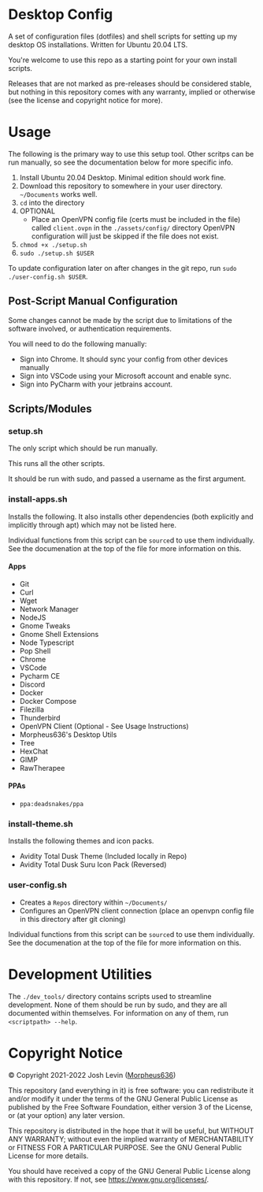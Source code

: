 # Desktop Config
A set of configuration files (dotfiles) and shell scripts for setting up my desktop OS installations. Written for Ubuntu 20.04 LTS.

You're welcome to use this repo as a starting point for your own install scripts. 

Releases that are not marked as pre-releases should be considered stable, but nothing in this repository comes with any warranty,
implied or otherwise (see the license and copyright notice for more).

# Usage
The following is the primary way to use this setup tool. Other scritps can be
run manually, so see the documentation below for more specific info.

1. Install Ubuntu 20.04 Desktop. Minimal edition should work fine.
2. Download this repository to somewhere in your user directory. `~/Documents` works well.
3. `cd` into the directory
4. OPTIONAL
    - Place an OpenVPN config file (certs must be included in the file) called `client.ovpn` in the `./assets/config/` directory
    OpenVPN configuration will just be skipped if the file does not exist.
5. `chmod +x ./setup.sh`
6. `sudo ./setup.sh $USER`

To update configuration later on after changes in the git repo, run `sudo ./user-config.sh $USER`.

## Post-Script Manual Configuration
Some changes cannot be made by the script due to limitations of the software involved, or authentication requirements. 

You will need to do the following manually:
- Sign into Chrome. It should sync your config from other devices manually
- Sign into VSCode using your Microsoft account and enable sync.
- Sign into PyCharm with your jetbrains account.

## Scripts/Modules
### setup.sh
The only script which should be run manually. 

This runs all the other scripts.

It should be run with sudo, and passed a username as the first argument.

### install-apps.sh
Installs the following. It also installs other dependencies (both explicitly 
and implicitly through apt) which may not be listed here.

Individual functions from this script can be `source`d to use them individually.
See the documenation at the top of the file for more information on this.
#### Apps
- Git
- Curl
- Wget
- Network Manager
- NodeJS
- Gnome Tweaks
- Gnome Shell Extensions
- Node Typescript
- Pop Shell
- Chrome
- VSCode
- Pycharm CE
- Discord
- Docker
- Docker Compose
- Filezilla
- Thunderbird
- OpenVPN Client (Optional - See Usage Instructions)
- Morpheus636's Desktop Utils
- Tree
- HexChat
- GIMP
- RawTherapee
#### PPAs
- `ppa:deadsnakes/ppa`

### install-theme.sh
Installs the following themes and icon packs.
- Avidity Total Dusk Theme (Included locally in Repo)
- Avidity Total Dusk Suru Icon Pack (Reversed)

### user-config.sh
- Creates a `Repos` directory within `~/Documents/`
- Configures an OpenVPN client connection (place an openvpn config file in this directory after git cloning)

Individual functions from this script can be `source`d to use them individually.
See the documenation at the top of the file for more information on this.

# Development Utilities
The `./dev_tools/` directory contains scripts used to streamline development.
None of them should be run by sudo, and they are all documented within themselves. For information on any of them, run `<scriptpath> --help`.

# Copyright Notice
© Copyright 2021-2022 Josh Levin ([Morpheus636](https://github.com/morpheus636))

This repository (and everything in it) is free software: you can redistribute it and/or modify
it under the terms of the GNU General Public License as published by
the Free Software Foundation, either version 3 of the License, or
(at your option) any later version.

This repository is distributed in the hope that it will be useful,
but WITHOUT ANY WARRANTY; without even the implied warranty of
MERCHANTABILITY or FITNESS FOR A PARTICULAR PURPOSE.  See the
GNU General Public License for more details.

You should have received a copy of the GNU General Public License
along with this repository.  If not, see <https://www.gnu.org/licenses/>.
